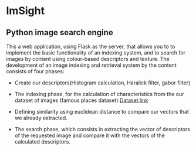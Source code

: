 # ImSight
## Python image search engine 
This a web application, using Flask as the server, that allows you to
to implement the basic functionality of an indexing system, and to
search for images by content using colour-based descriptors
and texture.
The development of an image indexing and retrieval system by the
content consists of four phases:

- Create our descriptors(Histogram calculation, Haralick filter, gabor filter)

- The indexing phase, for the calculation of characteristics from the our dataset of images (famous places dataset)
[Dataset link](https://drive.google.com/uc?id=1Z7kDsK_7ko_1mMyAid92kQt-tlHQjh8Q&export=download)

- Defining similarity using euclidean distance to compare our vectors that we already extracted.

- The search phase, which consists in extracting the vector of descriptors of
the requested image and compare it with the vectors of the calculated descriptors.

